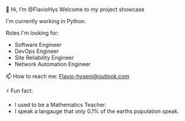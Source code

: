 👋 Hi, I’m @FlavioHys
  Welcome to my project showcase

I'm currently working in Python.

Roles I'm looking for:
  - Software Engineer
  - DevOps Engineer
  - Site Reliability Engineer
  - Network Automation Engineer

📫 How to reach me:
  Flavio-hyseni@outlook.com 

⚡ Fun fact: 
  - I used to be a Mathematics Teacher.
  - I speak a langauge that only 0.1% of the earths population speak.

<!---
FlavioHys/FlavioHys is a ✨ special ✨ repository because its `README.md` (this file) appears on your GitHub profile.
You can click the Preview link to take a look at your changes.
--->
